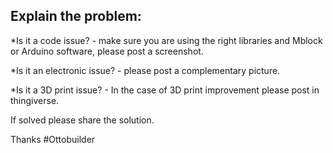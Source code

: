 ## Explain the problem:

*Is it a code issue? - make sure you are using the right libraries and Mblock or Arduino software, please post a screenshot.

*Is it an electronic issue? - please post a complementary picture.

*Is it a 3D print issue? - In the case of 3D print improvement please post in thingiverse.

If solved please share the solution.

Thanks #Ottobuilder
  
